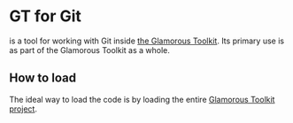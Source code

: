 # GT for Git

is a tool for working with Git inside [the Glamorous Toolkit](https://gtoolkit.com). Its primary use is as part of the Glamorous Toolkit as a whole.

## How to load

The ideal way to load the code is by loading the entire [Glamorous Toolkit project](https://github.com/feenkcom/gtoolkit).
 
